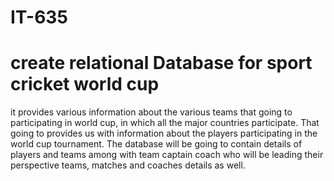 # IT-635 
# create relational Database for sport cricket world cup  
it provides various information about the various teams that going to participating in world cup, in 
which all the major countries participate. That going to provides us with information about the 
players participating in the world cup tournament. The database will be going to contain details 
of players and teams among with team captain coach who will be leading their perspective 
teams, matches and coaches details as well.  
